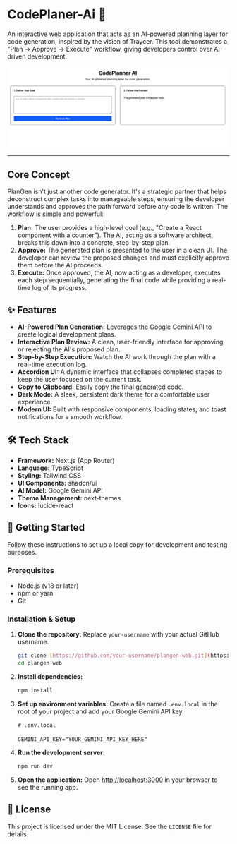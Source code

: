 # CodePlaner-Ai 🚀

An interactive web application that acts as an AI-powered planning layer for code generation, inspired by the vision of Traycer. This tool demonstrates a "Plan -> Approve -> Execute" workflow, giving developers control over AI-driven development.

![CodePlaner-Ai Screenshot](./screenshot.png)


---

## Core Concept

PlanGen isn't just another code generator. It's a strategic partner that helps deconstruct complex tasks into manageable steps, ensuring the developer understands and approves the path forward before any code is written. The workflow is simple and powerful:

1.  **Plan:** The user provides a high-level goal (e.g., "Create a React component with a counter"). The AI, acting as a software architect, breaks this down into a concrete, step-by-step plan.
2.  **Approve:** The generated plan is presented to the user in a clean UI. The developer can review the proposed changes and must explicitly approve them before the AI proceeds.
3.  **Execute:** Once approved, the AI, now acting as a developer, executes each step sequentially, generating the final code while providing a real-time log of its progress.

## ✨ Features

-   **AI-Powered Plan Generation:** Leverages the Google Gemini API to create logical development plans.
-   **Interactive Plan Review:** A clean, user-friendly interface for approving or rejecting the AI's proposed plan.
-   **Step-by-Step Execution:** Watch the AI work through the plan with a real-time execution log.
-   **Accordion UI:** A dynamic interface that collapses completed stages to keep the user focused on the current task.
-   **Copy to Clipboard:** Easily copy the final generated code.
-   **Dark Mode:** A sleek, persistent dark theme for a comfortable user experience.
-   **Modern UI:** Built with responsive components, loading states, and toast notifications for a smooth workflow.

## 🛠️ Tech Stack

-   **Framework:** Next.js (App Router)
-   **Language:** TypeScript
-   **Styling:** Tailwind CSS
-   **UI Components:** shadcn/ui
-   **AI Model:** Google Gemini API
-   **Theme Management:** next-themes
-   **Icons:** lucide-react

## 🚀 Getting Started

Follow these instructions to set up a local copy for development and testing purposes.

### Prerequisites

-   Node.js (v18 or later)
-   npm or yarn
-   Git

### Installation & Setup

1.  **Clone the repository:**
    Replace `your-username` with your actual GitHub username.
    ```sh
    git clone [https://github.com/your-username/plangen-web.git](https://github.com/your-username/plangen-web.git)
    cd plangen-web
    ```

2.  **Install dependencies:**
    ```sh
    npm install
    ```

3.  **Set up environment variables:**
    Create a file named `.env.local` in the root of your project and add your Google Gemini API key.
    ```
    # .env.local

    GEMINI_API_KEY="YOUR_GEMINI_API_KEY_HERE"
    ```

4.  **Run the development server:**
    ```sh
    npm run dev
    ```

5.  **Open the application:**
    Open [http://localhost:3000](http://localhost:3000) in your browser to see the running app.

## 📄 License

This project is licensed under the MIT License. See the `LICENSE` file for details.
